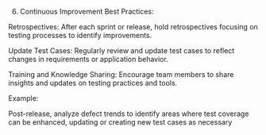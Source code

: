  
 
6. Continuous Improvement
Best Practices:

Retrospectives: After each sprint or release, hold retrospectives focusing on testing processes to identify improvements.​

Update Test Cases: Regularly review and update test cases to reflect changes in requirements or application behavior.​

Training and Knowledge Sharing: Encourage team members to share insights and updates on testing practices and tools.​

Example:

Post-release, analyze defect trends to identify areas where test coverage can be enhanced, updating or creating new test cases as necessary 


